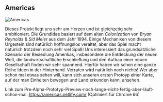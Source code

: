 ## Americas

![Americas](/americas.png)

Dieses Projekt liegt uns sehr am Herzen und ist gleichzetig sehr ambitioniert. Die Grundidee basiert auf dem alten *Colonization* von *Bryan Reynolds* & *Sid Meier* aus dem Jahr 1994. Einige Mechaniken von diesem Urgestein sind natürlich hoffnungslos veraltet, aber das Spiel macht natürlich trotzdem noch sehr viel Spaß! Uns interessiert das grundsätzliche Szenario der Besiedlung Amerikas, insbesondere die Entdeckung der neuen Welt, die landwirtschaftliche Erschließung und den Aufbau einer neuen Gesellschaft finden wir sehr spannend. Hierfür haben wir schon eine ganze Reihe Ideen in der Hinterhand. Verraten wird natürlich noch nichts! Wer aber schon mal etwas sehen will, kann sich unseren ersten Protoyp einer Karte, auf der man Einheiten bewegen und Land erkunden kann, ansehen.

Link zum Pre-Alpha-Prototyp-Preview-noch-lange-nicht-fertig-aber-läuft-schon-mal: <https://americas.netlify.com/> (Optimiert für Chrome 66)